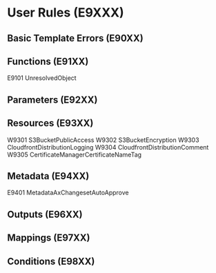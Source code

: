 # User Rules (E9XXX)

## Basic Template Errors (E90XX)

## Functions (E91XX)
E9101 UnresolvedObject

## Parameters (E92XX)

## Resources (E93XX)
W9301 S3BucketPublicAccess
W9302 S3BucketEncryption
W9303 CloudfrontDistributionLogging
W9304 CloudfrontDistributionComment
W9305 CertificateManagerCertificateNameTag

## Metadata (E94XX)
E9401 MetadataAxChangesetAutoApprove

## Outputs (E96XX)

## Mappings (E97XX)

## Conditions (E98XX)
